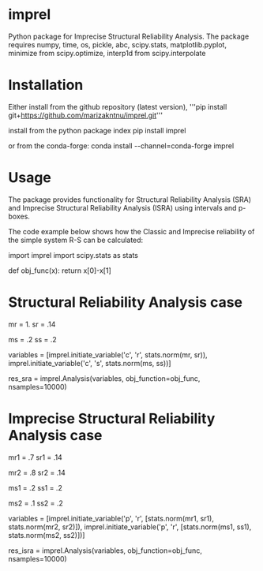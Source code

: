 # imprel
Python package for Imprecise Structural Reliability Analysis. The package
requires numpy, time, os, pickle, abc, scipy.stats, matplotlib.pyplot,
minimize from scipy.optimize, interp1d from scipy.interpolate



# Installation
Either install from the github repository (latest version),
'''pip install git+https://github.com/marizakntnu/imprel.git'''

install from the python package index
pip install imprel

or from the conda-forge:
conda install --channel=conda-forge imprel



# Usage
The package provides functionality for Structural Reliability Analysis (SRA) 
and Imprecise Structural Reliability Analysis (ISRA) using intervals and p-boxes.
 
The code example below shows how the Classic and Imprecise reliability
of the simple system R-S can be calculated:


import imprel
import scipy.stats as stats

def obj_func(x):
    return x[0]-x[1]



# Structural Reliability Analysis case
mr = 1.
sr = .14

ms = .2
ss = .2

variables = [imprel.initiate_variable('c', 'r', stats.norm(mr, sr)),
             imprel.initiate_variable('c', 's', stats.norm(ms, ss))]

res_sra = imprel.Analysis(variables, obj_function=obj_func, nsamples=10000)
 

                  
# Imprecise Structural Reliability Analysis case
mr1 = .7
sr1 = .14

mr2 = .8
sr2 = .14

ms1 = .2
ss1 = .2

ms2 = .1
ss2 = .2

variables = [imprel.initiate_variable('p', 'r', [stats.norm(mr1, sr1),
                                                 stats.norm(mr2, sr2)]),
             imprel.initiate_variable('p', 'r', [stats.norm(ms1, ss1),
                                                 stats.norm(ms2, ss2)])]

res_isra = imprel.Analysis(variables, obj_function=obj_func, nsamples=10000)

